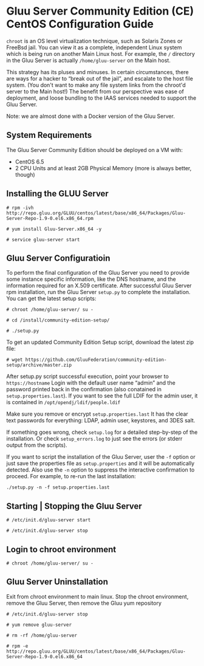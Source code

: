 # Gluu Server Community Edition (CE) CentOS Configuration Guide

`chroot` is an OS level virtualization technique, such as Solaris Zones or FreeBsd jail. You can view it as a complete, independent Linux system which is being run on another Main Linux host. For example, the `/` directory in the Gluu Server is actually `/home/gluu-server` on the Main host. 

This strategy has its pluses and minuses. In certain circumstances, there are ways for a hacker to “break out of the jail”, and escalate to the host file system. (You don't want to make any file system links from the chroot'd server to the Main host!) The benefit from our perspective was ease of deployment, and loose bundling to the IAAS services needed to support the Gluu Server.

Note: we are almost done with a Docker version of the Gluu Server.

## System Requirements

The Gluu Server Community Edition should be deployed on a VM with:

* CentOS 6.5 
* 2 CPU Units and at least 2GB Physical Memory (more is always better, though)

## Installing the GLUU Server

`# rpm -ivh http://repo.gluu.org/GLUU/centos/latest/base/x86_64/Packages/Gluu-Server-Repo-1.9-0.el6.x86_64.rpm`

`# yum install Gluu-Server.x86_64 -y`

`# service gluu-server start`

## Gluu Server Configuratioin

To perform the final configuration of the Gluu Server you need to provide some instance
specific information, like the DNS hostname, and the information required for 
an X.509 certificate. After successful Gluu Server rpm installation, run the Gluu Server 
`setup.py` to complete the installation. You can get the latest setup scripts:

`# chroot /home/gluu-server/ su -`

`# cd /install/community-edition-setup/`

`# ./setup.py`

To get an updated Community Edition Setup script, download the latest zip file:

`# wget https://github.com/GluuFederation/community-edition-setup/archive/master.zip`

After setup.py script successful execution, point your browser to `https://hostname` Login with the 
default user name “admin” and the password printed back in the confirmation (also 
conatained in `setup.properties.last`). If you want to see the full LDIF for the admin user, 
it is contained in `/opt/opendj/ldif/people.ldif`

Make sure you remove or encrypt `setup.properties.last` It has the clear text passwords for everything: LDAP, admin user, keystores, and 3DES salt.

If something goes wrong, check `setup.log` for a detailed step-by-step of the installation. Or check 
`setup_errors.log` to just see the errors (or stderr output from the scripts).

If you want to script the installation of the Gluu Server, user the `-f` option or just save the 
properties file as `setup.properties` and it will be automatically detected. Also use the `-n` option 
to suppress the interactive confirmation to proceed. For example, to re-run the last installation:

`./setup.py -n -f setup.properties.last`

## Starting | Stopping the Gluu Server

`# /etc/init.d/gluu-server start`

`# /etc/init.d/gluu-server stop`

## Login to chroot environment

`# chroot /home/gluu-server/ su -`

## Gluu Server Uninstallation

Exit from chroot environment to main linux. Stop the chroot environment, remove the Gluu Server,
then remove the Gluu yum repository

`# /etc/init.d/gluu-server stop`

`# yum remove gluu-server`

`# rm -rf /home/gluu-server`

`# rpm -e http://repo.gluu.org/GLUU/centos/latest/base/x86_64/Packages/Gluu-Server-Repo-1.9-0.el6.x86_64`

